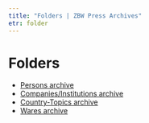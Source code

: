 ```yaml
---
title: "Folders | ZBW Press Archives"
etr: folder
---
```

# Folders

* [Persons archive](pe)
* [Companies/Institutions archive](co)
* [Country-Topics archive](sh)
* [Wares archive](wa)
